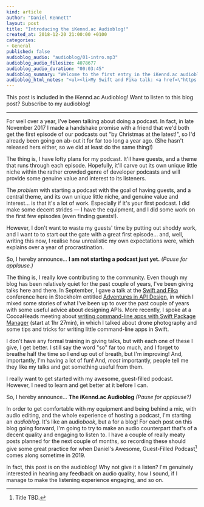 ```yaml
---
kind: article
author: "Daniel Kennett"
layout: post
title: "Introducing the iKennd.ac Audioblog!"
created_at: 2018-12-20 21:00:00 +0100
categories:
- General
published: false
audioblog_audio: "audioblog/01-intro.mp3"
audioblog_audio_filesize: 4078677
audioblog_audio_duration: "00:03:45"
audioblog_summary: "Welcome to the first entry in the iKennd.ac audioblog!"
audioblog_html_notes: "<ul><li>My Swift and Fika talk: <a href=\"https://www.youtube.com/watch?v=f4ihOnvU68Y\">Adventures in API Design</a></li><li>My CocoaHeads talk: <a href=\"https://youtu.be/Nr9z-T8Rgr0?t=5224\">Writing Command-Line Apps with Swift Package Manager</a> (start at 1hr 27min)</li></ul>"
---
```


This post is included in the iKennd.ac Audioblog! Want to listen to this blog post? Subscribe to my audioblog!

---

For well over a year, I've been talking about doing a podcast. In fact, in late November 2017 I made a handshake promise with a friend that we'd both get the first episode of our podcasts out "by Christmas at the latest!", so I'd already been going on ab-out it for far too long a year ago. (She hasn't released hers either, so we did at least do the same thing!)

The thing is, I have lofty plans for my podcast. It'll have guests, and a theme that runs through each episode. Hopefully, it'll carve out its own unique little niche within the rather crowded genre of developer podcasts and will provide some genuine value and interest to its listeners. 

The *problem* with starting a podcast with the goal of having guests, and a central theme, and its own unique little niche, and genuine value and interest… is that it's a lot of work. Especially if it's your first podcast. I did make some decent strides — I have the equipment, and I did some work on the first few episodes (even finding guests!).

However, I don't want to waste my guests' time by putting out shoddy work, and I want to to start out the gate with a great first episode… and, well, writing this now, I realise how unrealistic my own expectations were, which explains over a year of procrastination. 

So, I hereby announce… **I am not starting a podcast just yet.** *(Pause for applause.)*

The thing is, I really love contributing to the community. Even though my blog has been relatively quiet for the past couple of years, I've been giving talks here and there. In September, I gave a talk at the [Swift and Fika](http://swiftandfika.com) conference here in Stockholm entitled [Adventures in API Design](https://www.youtube.com/watch?v=f4ihOnvU68Y), in which I mixed some stories of what I've been up to over the past couple of years with some useful advice about designing APIs. More recently, I spoke at a CocoaHeads meeting about [writing command-line apps with Swift Package Manager](https://youtu.be/Nr9z-T8Rgr0?t=5224) (start at 1hr 27min), in which I talked about drone photography and some tips and tricks for writing little command-line apps in Swift.

I don't have any formal training in giving talks, but with each one of these I give, I get better. I still say the word "so" far too much, and I forget to breathe half the time so I end up out of breath, but I'm improving! And, importantly, I'm having a lot of fun! And, *most* importantly, people tell me they like my talks and get something useful from them.

I really want to get started with my awesome, guest-filled podcast. However, I need to learn and get better at it before I can.

So, I hereby announce… **The iKennd.ac Audioblog** *(Pause for applause?)*

In order to get comfortable with my equipment and being behind a mic, with audio editing, and the whole experience of hosting a podcast, I'm starting an *audioblog*. It's like an audio*book*, but a for a blog! For each post on this blog going forward, I'm going to try to make an audio counterpart that's of a decent quality and engaging to listen to. I have a couple of really meaty posts planned for the next couple of months, so recording these should give some great practice for when Daniel's Awesome, Guest-Filled Podcast[^1] comes along sometime in 2019.

In fact, this post is on the audioblog! Why not give it a listen? I'm genuinely interested in hearing any feedback on audio quality, how I sound, if I manage to make the listening experience engaging, and so on.


[^1]: Title TBD.


